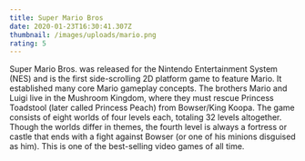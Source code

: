 ```yaml
---
title: Super Mario Bros
date: 2020-01-23T16:30:41.307Z
thumbnail: /images/uploads/mario.png
rating: 5
---
```

Super Mario Bros. was released for the Nintendo Entertainment System (NES) and is the first side-scrolling 2D platform game to feature Mario. It established many core Mario gameplay concepts. The brothers Mario and Luigi live in the Mushroom Kingdom, where they must rescue Princess Toadstool (later called Princess Peach) from Bowser/King Koopa. The game consists of eight worlds of four levels each, totaling 32 levels altogether. Though the worlds differ in themes, the fourth level is always a fortress or castle that ends with a fight against Bowser (or one of his minions disguised as him). This is one of the best-selling video games of all time.
